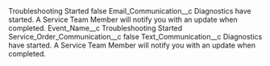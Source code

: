 <?xml version="1.0" encoding="UTF-8"?>
<CustomMetadata xmlns="http://soap.sforce.com/2006/04/metadata" xmlns:xsi="http://www.w3.org/2001/XMLSchema-instance" xmlns:xsd="http://www.w3.org/2001/XMLSchema">
    <label>Troubleshooting Started</label>
    <protected>false</protected>
    <values>
        <field>Email_Communication__c</field>
        <value xsi:type="xsd:string">Diagnostics have started. A Service Team Member will notify you with an update when completed.</value>
    </values>
    <values>
        <field>Event_Name__c</field>
        <value xsi:type="xsd:string">Troubleshooting Started</value>
    </values>
    <values>
        <field>Service_Order_Communication__c</field>
        <value xsi:type="xsd:boolean">false</value>
    </values>
    <values>
        <field>Text_Communication__c</field>
        <value xsi:type="xsd:string">Diagnostics have started. A Service Team Member will notify you with an update when completed.</value>
    </values>
</CustomMetadata>
